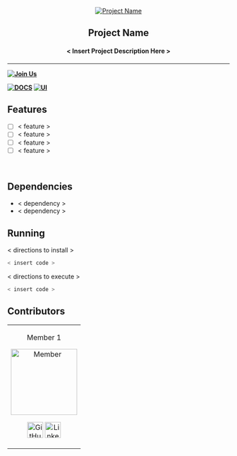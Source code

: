<p align="center">
<a href="https://github.com/user">
	<img align="center" src="https://user-images.githubusercontent.com/55324916/113475086-30831d80-9491-11eb-922e-8dcd9abb7a30.jpeg" alt="Project Name"/>
</a>
	<h2 align="center"> Project Name </h2>
	<h4 align="center"> < Insert Project Description Here > <h4>
</p>

---

[![Join Us](https://img.shields.io/badge/Join%20Us-IEEE%20Student%20PES-lime)](https://www.ieeepesvit.tech/contact/)

[![DOCS](https://img.shields.io/badge/Documentation-see%20docs-green?style=flat-square&logo=appveyor)](INSERT_LINK_FOR_DOCS_HERE)
[![UI ](https://img.shields.io/badge/User%20Interface-Link%20to%20UI-orange?style=flat-square&logo=appveyor)](INSERT_UI_LINK_HERE)

## Features

- [ ] < feature >
- [ ] < feature >
- [ ] < feature >
- [ ] < feature >

<br>

## Dependencies

- < dependency >
- < dependency >

## Running

< directions to install >

```bash
< insert code >
```

< directions to execute >

```bash
< insert code >
```

## Contributors

<table>
<tr align="center">

<td>

Member 1

<p align="center">
<img src = "https://user-images.githubusercontent.com/55324916/113475079-282ae280-9491-11eb-872e-fa5bc89bf4ee.png" width="150" height="150" alt="Member">
</p>
<p align="center">
<a href = "https://github.com/Arkaraj"><img src = "http://www.iconninja.com/files/241/825/211/round-collaboration-social-github-code-circle-network-icon.svg" width="36" height = "36" alt="GitHub"/></a>
<a href = "https://www.linkedin.com/in/arkaraj-ghosh-1957881b1/">
<img src = "http://www.iconninja.com/files/863/607/751/network-linkedin-social-connection-circular-circle-media-icon.svg" width="36" height="36" alt="LinkedIn"/>
</a>
</p>
</td>
